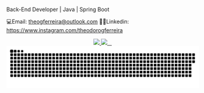 Back-End Developer | Java | Spring Boot

💻Email: theogferreira@outlook.com
👨‍💻Linkedin: https://www.instagram.com/theodorogferreira

<div align="center">
  <a href="https://github.com/theodoroferreira">
    <img height="165em" src="https://github-readme-stats.vercel.app/api?username=theodoroferreira&show_icons=true&theme=radical"/>
    <img height="165em" src="https://github-readme-stats.vercel.app/api/top-langs/?username=theodoroferreira&layout=compact&theme=radical"/>
  </a>
</div>

<picture>
  <source media="(prefers-color-scheme: dark)" srcset="https://raw.githubusercontent.com/theodoroferreira/theodoroferreira/output/github-contribution-grid-snake-dark.svg">
  <source media="(prefers-color-scheme: light)" srcset="https://raw.githubusercontent.com/theodoroferreira/theodoroferreira/output/github-contribution-grid-snake.svg">
  <img alt="github contribution grid snake animation" src="https://raw.githubusercontent.com/theodoroferreira/theodoroferreira/output/github-contribution-grid-snake.svg">
</picture>
